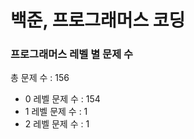# 백준, 프로그래머스 코딩
### 프로그래머스 레벨 별 문제 수
총 문제 수 : 156
- 0 레벨 문제 수 : 154
- 1 레벨 문제 수 : 1
- 2 레벨 문제 수 : 1

